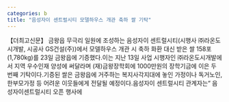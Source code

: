 ```yaml
---
categories: b
title: "음성자이 센트럴시티 모델하우스 개관 축하 쌀 기탁"
---
```

【더최고신문】 금왕읍 무극리 일원에 조성하는 음성자이 센트럴시티(시행사 ㈜라온도시개발, 시공사 GS건설(주))에서 모델하우스 개관 시 축하 화환 대신 받은 쌀 158포(1,780kg)를 23일 금왕읍에 기증했다.이는 지난 13일 사업 시행자인 ㈜라온도시개발에서 지역 우수인재 양성에 써달라며 (재)금왕장학회에 1000만원의 장학기금에 이은 두 번째 기탁이다.기증된 쌀은 금왕읍에 거주하는 복지사각지대에 놓인 가정이나 독거노인, 한부모가정 등 어려운 이웃들에게 전달될 예정이다.음성자이 센트럴시티 관계자는“ 음성자이센트럴시티 오픈 행사에